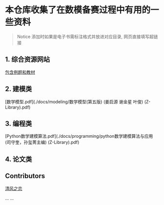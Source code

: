 # 本仓库收集了在数模备赛过程中有用的一些资料

> Notice
> 添加时如果是电子书需标注格式并放进对应目录, 网页直接填写超链接

## 1. 综合资源网站

[包含例题和教材](https://github.com/zhanwen/MathModel)

## 2. 建模类

[数学模型.pdf](./docs/modeling/数学模型(第五版) (姜启源 谢金星 叶俊) (Z-Library).pdf)

## 3. 编程类

[Python数学建模算法.pdf](./docs/programming/python数学建模算法与应用 (司守奎，孙玺菁主编) (Z-Library).pdf)

## 4. 论文类

## Contributors

[清风之恋](https://aurora0x27.github.io)

... ...
